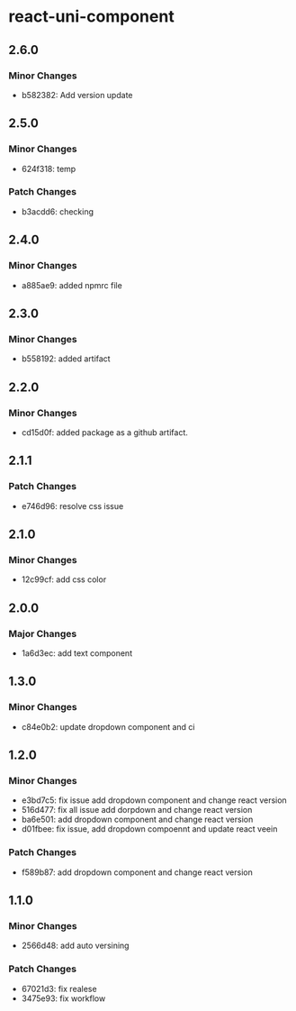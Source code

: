 # react-uni-component

## 2.6.0

### Minor Changes

- b582382: Add version update

## 2.5.0

### Minor Changes

- 624f318: temp

### Patch Changes

- b3acdd6: checking

## 2.4.0

### Minor Changes

- a885ae9: added npmrc file

## 2.3.0

### Minor Changes

- b558192: added artifact

## 2.2.0

### Minor Changes

- cd15d0f: added package as a github artifact.

## 2.1.1

### Patch Changes

- e746d96: resolve css issue

## 2.1.0

### Minor Changes

- 12c99cf: add css color

## 2.0.0

### Major Changes

- 1a6d3ec: add text component

## 1.3.0

### Minor Changes

- c84e0b2: update dropdown component and ci

## 1.2.0

### Minor Changes

- e3bd7c5: fix issue add dropdown component and change react version
- 516d477: fix all issue add dorpdown and change react version
- ba6e501: add dropdown component and change react version
- d01fbee: fix issue, add dropdown compoennt and update react veein

### Patch Changes

- f589b87: add dropdown component and change react version

## 1.1.0

### Minor Changes

- 2566d48: add auto versining

### Patch Changes

- 67021d3: fix realese
- 3475e93: fix workflow
